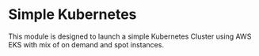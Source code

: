 # Simple Kubernetes

This module is designed to launch a simple Kubernetes Cluster using AWS EKS with mix of on demand and spot instances.
